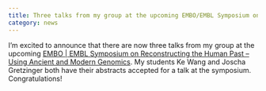 ```yaml
---
title: Three talks from my group at the upcoming EMBO/EMBL Symposium on Reconstructing the Human Past
category: news
---
```


I’m excited to announce that there are now three talks from my group at the upcoming [EMBO | EMBL Symposium on Reconstructing the Human Past – Using Ancient and Modern Genomics](https://www.embo-embl-symposia.org/symposia/2019/EES19-02/speakers_organiser_gallery/index.html). My students Ke Wang and Joscha Gretzinger both have their abstracts accepted for a talk at the symposium. Congratulations!
